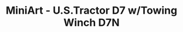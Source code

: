 ---
layout: product
title: "MiniArt - U.S.Tractor D7 w/Towing Winch D7N"
price: "5950" 
desc: "N/A"
img_path: "/assets/img/MI35174.webp"
brand: "N/A"
available: false
special_offer: false
new: false
soon: false
cat: "010000"
subcat: "010100"
subsubcat: "0N/A"
sifra: "MI35174"
popular: false
spec: false
---